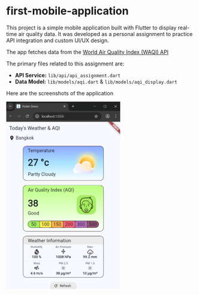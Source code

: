# first-mobile-application
This project is a simple mobile application built with Flutter to display real-time air quality data. It was developed as a personal assignment to practice API integration and custom UI/UX design.

The app fetches data from the [World Air Quality Index (WAQI) API](https://aqicn.org/api/)

The primary files related to this assignment are:
-   **API Service:** `lib/api/api_assignment.dart`
-   **Data Model:** `lib/models/aqi.dart` & `lib/models/aqi_display.dart`

Here are the screenshots of the application 

<img src="assets/images/aqi-assignment-650710572.png" height="500">
